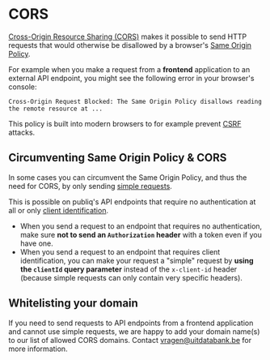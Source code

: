 # CORS

[Cross-Origin Resource Sharing (CORS)](https://developer.mozilla.org/en-US/docs/Web/HTTP/CORS) makes it possible to send HTTP requests that would otherwise be disallowed by a browser's [Same Origin Policy](https://developer.mozilla.org/en-US/docs/Web/Security/Same-origin_policy).

For example when you make a request from a **frontend** application to an external API endpoint, you might see the following error in your browser's console:

    Cross-Origin Request Blocked: The Same Origin Policy disallows reading the remote resource at ...

This policy is built into modern browsers to for example prevent [CSRF](https://owasp.org/www-community/attacks/csrf) attacks.

## Circumventing Same Origin Policy & CORS

In some cases you can circumvent the Same Origin Policy, and thus the need for CORS, by only sending [simple requests](https://developer.mozilla.org/en-US/docs/Web/HTTP/CORS#simple_requests).

This is possible on publiq's API endpoints that require no authentication at all or only [client identification](Authentication-methods/Client-identification.md).

*   When you send a request to an endpoint that requires no authentication, make sure **not to send an `Authorization` header** with a token even if you have one.
*   When you send a request to an endpoint that requires client identification, you can make your request a "simple" request by **using the `clientId` query parameter** instead of the `x-client-id` header (because simple requests can only contain very specific headers).

## Whitelisting your domain

If you need to send requests to API endpoints from a frontend application and cannot use simple requests, we are happy to add your domain name(s) to our list of allowed CORS domains. Contact vragen@uitdatabank.be for more information.
